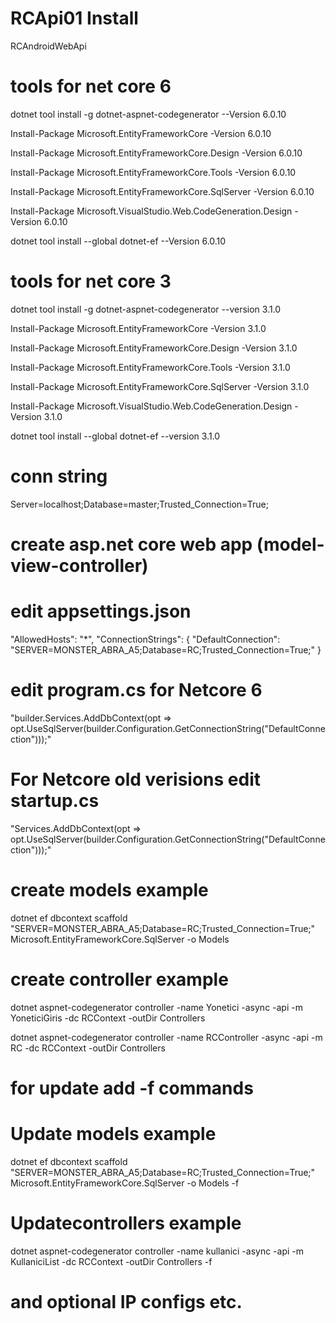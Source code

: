 # RCApi01 Install

RCAndroidWebApi

# tools for net core 6

dotnet tool install -g dotnet-aspnet-codegenerator --Version 6.0.10

Install-Package Microsoft.EntityFrameworkCore -Version 6.0.10

Install-Package Microsoft.EntityFrameworkCore.Design -Version 6.0.10

Install-Package Microsoft.EntityFrameworkCore.Tools -Version 6.0.10

Install-Package Microsoft.EntityFrameworkCore.SqlServer -Version 6.0.10

Install-Package Microsoft.VisualStudio.Web.CodeGeneration.Design -Version 6.0.10

dotnet tool install --global dotnet-ef --Version 6.0.10

# tools for net core 3
dotnet tool install -g dotnet-aspnet-codegenerator --version 3.1.0

Install-Package Microsoft.EntityFrameworkCore -Version 3.1.0

Install-Package Microsoft.EntityFrameworkCore.Design -Version 3.1.0

Install-Package Microsoft.EntityFrameworkCore.Tools -Version 3.1.0

Install-Package Microsoft.EntityFrameworkCore.SqlServer -Version 3.1.0

Install-Package Microsoft.VisualStudio.Web.CodeGeneration.Design -Version 3.1.0

dotnet tool install --global dotnet-ef --version 3.1.0


# conn string
Server=localhost;Database=master;Trusted_Connection=True;


# create asp.net core web app (model-view-controller)
    

# edit appsettings.json
"AllowedHosts": "*",
  "ConnectionStrings": {
    "DefaultConnection": "SERVER=MONSTER_ABRA_A5;Database=RC;Trusted_Connection=True;"
  }
  
# edit program.cs for Netcore 6
"builder.Services.AddDbContext<yourcontext>(opt => opt.UseSqlServer(builder.Configuration.GetConnectionString("DefaultConnection")));"
# For Netcore old verisions edit startup.cs
"Services.AddDbContext<yourcontext>(opt => opt.UseSqlServer(builder.Configuration.GetConnectionString("DefaultConnection")));"


# create models example
dotnet ef dbcontext scaffold "SERVER=MONSTER_ABRA_A5;Database=RC;Trusted_Connection=True;" Microsoft.EntityFrameworkCore.SqlServer -o Models


# create controller example
dotnet aspnet-codegenerator controller -name Yonetici -async -api -m YoneticiGiris -dc RCContext -outDir Controllers

dotnet aspnet-codegenerator controller -name RCController -async -api -m RC -dc RCContext -outDir Controllers 


# for update add -f commands 
# Update models example
dotnet ef dbcontext scaffold "SERVER=MONSTER_ABRA_A5;Database=RC;Trusted_Connection=True;" Microsoft.EntityFrameworkCore.SqlServer -o Models -f


# Updatecontrollers example
dotnet aspnet-codegenerator controller -name kullanici -async -api -m KullaniciList -dc RCContext -outDir Controllers -f


# and optional IP configs etc.
